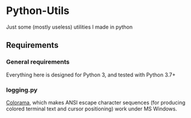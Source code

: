 # Python-Utils
Just some (mostly useless) utilities I made in python

## Requirements
### General requirements
Everything here is designed for Python 3, and tested with Python 3.7+
### logging.py
[Colorama](https://github.com/tartley/colorama), which makes ANSI escape character sequences (for producing colored terminal text and cursor positioning) work under MS Windows.
